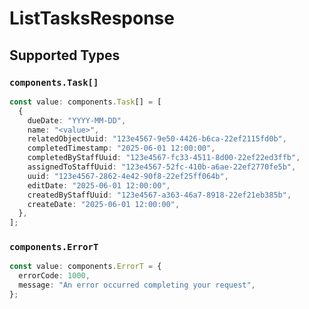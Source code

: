 # ListTasksResponse


## Supported Types

### `components.Task[]`

```typescript
const value: components.Task[] = [
  {
    dueDate: "YYYY-MM-DD",
    name: "<value>",
    relatedObjectUuid: "123e4567-9e50-4426-b6ca-22ef2115fd0b",
    completedTimestamp: "2025-06-01 12:00:00",
    completedByStaffUuid: "123e4567-fc33-4511-8d00-22ef22ed3ffb",
    assignedToStaffUuid: "123e4567-52fc-410b-a6ae-22ef2770fe5b",
    uuid: "123e4567-2862-4e42-90f8-22ef25ff064b",
    editDate: "2025-06-01 12:00:00",
    createdByStaffUuid: "123e4567-a363-46a7-8918-22ef21eb385b",
    createDate: "2025-06-01 12:00:00",
  },
];
```

### `components.ErrorT`

```typescript
const value: components.ErrorT = {
  errorCode: 1000,
  message: "An error occurred completing your request",
};
```


